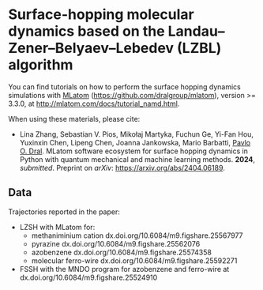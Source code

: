 # Surface-hopping molecular dynamics based on the Landau–Zener–Belyaev–Lebedev (LZBL) algorithm

You can find tutorials on how to perform the surface hopping dynamics simulations with [MLatom](http://MLatom.com) (https://github.com/dralgroup/mlatom), version >= 3.3.0, at http://mlatom.com/docs/tutorial_namd.html.

When using these materials, please cite:

* Lina Zhang, Sebastian V. Pios, Mikołaj Martyka, Fuchun Ge, Yi-Fan Hou, Yuxinxin Chen, Lipeng Chen, Joanna Jankowska, Mario Barbatti, [Pavlo O. Dral](http://dr-dral.com). MLatom software ecosystem for surface hopping dynamics in Python with quantum mechanical and machine learning methods. **2024**, *submitted*. Preprint on *arXiv*: https://arxiv.org/abs/2404.06189.

## Data

Trajectories reported in the paper:

- LZSH with MLatom for:
  - methaniminium cation dx.doi.org/10.6084/m9.figshare.25567977
  - pyrazine dx.doi.org/10.6084/m9.figshare.25562076
  - azobenzene dx.doi.org/10.6084/m9.figshare.25574358
  - molecular ferro-wire dx.doi.org/10.6084/m9.figshare.25592271
- FSSH with the MNDO program for azobenzene and ferro-wire at dx.doi.org/10.6084/m9.figshare.25524910


